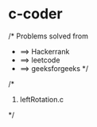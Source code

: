 # c-coder
/* Problems solved from
 * ==> Hackerrank
 * ==> leetcode
 * ==> geeksforgeeks
 */

/*
 1. leftRotation.c

*/

